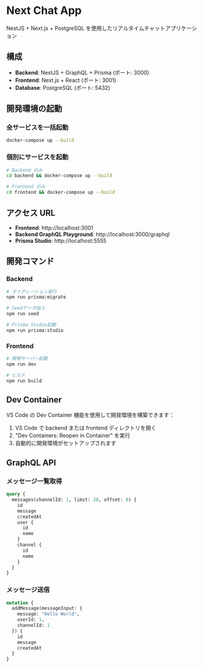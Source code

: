 # Next Chat App

NestJS + Next.js + PostgreSQL を使用したリアルタイムチャットアプリケーション

## 構成

- **Backend**: NestJS + GraphQL + Prisma (ポート: 3000)
- **Frontend**: Next.js + React (ポート: 3001)  
- **Database**: PostgreSQL (ポート: 5432)

## 開発環境の起動

### 全サービスを一括起動
```bash
docker-compose up --build
```

### 個別にサービスを起動
```bash
# Backend のみ
cd backend && docker-compose up --build

# Frontend のみ  
cd frontend && docker-compose up --build
```

## アクセス URL

- **Frontend**: http://localhost:3001
- **Backend GraphQL Playground**: http://localhost:3000/graphql
- **Prisma Studio**: http://localhost:5555

## 開発コマンド

### Backend
```bash
# マイグレーション実行
npm run prisma:migrate

# Seedデータ投入
npm run seed

# Prisma Studio起動
npm run prisma:studio
```

### Frontend
```bash
# 開発サーバー起動
npm run dev

# ビルド
npm run build
```

## Dev Container

VS Code の Dev Container 機能を使用して開発環境を構築できます：

1. VS Code で backend または frontend ディレクトリを開く
2. "Dev Containers: Reopen in Container" を実行
3. 自動的に開発環境がセットアップされます

## GraphQL API

### メッセージ一覧取得
```graphql
query {
  messages(channelId: 1, limit: 20, offset: 0) {
    id
    message
    createdAt
    user {
      id
      name
    }
    channel {
      id
      name
    }
  }
}
```

### メッセージ送信
```graphql
mutation {
  addMessage(messageInput: {
    message: "Hello World",
    userId: 1,
    channelId: 1
  }) {
    id
    message
    createdAt
  }
}
```